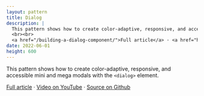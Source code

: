 ```yaml
---
layout: pattern
title: Dialog
description: |
  This pattern shows how to create color-adaptive, responsive, and accessible mini and mega modals with the dialog element.
  <br><br>
  <a href="/building-a-dialog-component/">Full article</a> · <a href="https://www.youtube.com/watch?v=GDzzIlRhEzM">Video on YouTube</a> · <a href="https://github.com/argyleink/gui-challenges/tree/main/dialog">Source on Github</a>
date: 2022-06-01
height: 600
---
```


This pattern shows how to create color-adaptive, responsive, and accessible mini
and mega modals with the `<dialog>` element.

<a href="/building-a-dialog-component/">Full article</a> · <a href="https://www.youtube.com/watch?v=GDzzIlRhEzM">Video on YouTube</a> · <a href="https://github.com/argyleink/gui-challenges/tree/main/dialog">Source on Github</a>
